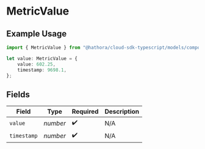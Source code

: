 # MetricValue

## Example Usage

```typescript
import { MetricValue } from "@hathora/cloud-sdk-typescript/models/components";

let value: MetricValue = {
    value: 602.25,
    timestamp: 9698.1,
};
```

## Fields

| Field              | Type               | Required           | Description        |
| ------------------ | ------------------ | ------------------ | ------------------ |
| `value`            | *number*           | :heavy_check_mark: | N/A                |
| `timestamp`        | *number*           | :heavy_check_mark: | N/A                |